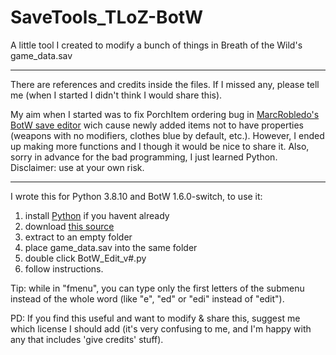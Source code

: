 # SaveTools_TLoZ-BotW

A little tool I created to modify a bunch of things in Breath of the Wild's game_data.sav

---
There are references and credits inside the files. If I missed any, please tell me (when I started I didn't think I would share this).

My aim when I started was to fix PorchItem ordering bug in [MarcRobledo's BotW save editor](https://www.marcrobledo.com/savegame-editors/zelda-botw/) wich cause newly added items not to have properties (weapons with no modifiers, clothes blue by default, etc.). However, I ended up making more functions and I though it would be nice to share it. Also, sorry in advance for the bad programming, I just learned Python. Disclaimer: use at your own risk.

---
I wrote this for Python 3.8.10 and BotW 1.6.0-switch, to use it:
1. install [Python](https://www.python.org/downloads/#:~:text=python%203.8.10) if you havent already
2. download [this source](https://github.com/BoredPersonWastingItsTime/SaveTools_TLoZ-BotW/archive/refs/heads/main.zip)
3. extract to an empty folder
4. place game_data.sav into the same folder
5. double click BotW_Edit_v#.py
6. follow instructions.

Tip: while in "fmenu", you can type only the first letters of the submenu instead of the whole word (like "e", "ed" or "edi" instead of "edit").

PD: If you find this useful and want to modify & share this, suggest me which license I should add (it's very confusing to me, and I'm happy with any that includes 'give credits' stuff).
